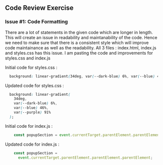 ## Code Review Exercise

### Issue #1: Code Formatting

There are a lot of statements in the given code which are longer in length.
This will create an issue in readability and maintanability of the code.
Hence we need to make sure that there is a consistent style which will improve code maintainance as well as the readability.
All 3 files : index.html, index.js and styles.css has this issue.
I am pasting the code and improvements for styles.css and index.js

Initial code for styles.css :

```css
  background: linear-gradient(34deg, var(--dark-blue) 6%, var(--blue) 46%, var(--purple) 91%);
```

Updated code for styles.css :

```css
  background: linear-gradient(
    34deg,
    var(--dark-blue) 6%,
    var(--blue) 46%,
    var(--purple) 91%
  );
```
Initial code for index.js :

```javascript
    const popupSection = event.currentTarget.parentElement.parentElement.parentElement;
```

Updated code for index.js :

```javascript
    const popupSection =
      event.currentTarget.parentElement.parentElement.parentElement;
```
